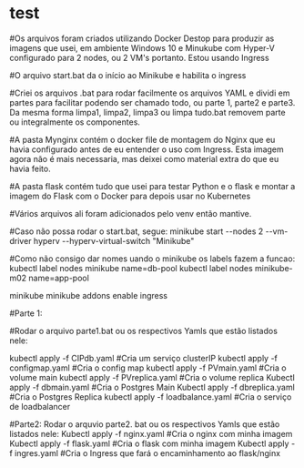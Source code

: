 # test
#Os arquivos foram criados utilizando Docker Destop para produzir as imagens que usei, em ambiente Windows 10 e Minukube com Hyper-V configurado para 2 nodes, ou 2 VM's portanto. Estou usando Ingress

#O arquivo start.bat da o início ao Minikube e habilita o ingress

#Criei os arquivos .bat para rodar facilmente os arquivos YAML e dividi em partes para facilitar podendo ser chamado todo, ou parte 1, parte2 e parte3. Da mesma forma limpa1, limpa2, limpa3 ou limpa tudo.bat removem parte ou integralmente os componentes.

#A pasta Mynginx contém o docker file de montagem do Nginx que eu havia configurado antes de eu entender o uso com Ingress. Esta imagem agora não é mais necessaria, mas deixei como material extra do que eu havia feito.

#A pasta flask contém tudo que usei para testar Python e o flask e montar a imagem do Flask com o Docker para depois usar no Kubernetes

#Vários arquivos ali foram adicionados pelo venv então mantive.

#Caso não possa rodar o start.bat, segue:
minikube start --nodes 2 --vm-driver hyperv --hyperv-virtual-switch "Minikube"

#Como não consigo dar nomes uando o minikube os labels fazem a funcao:
kubectl label nodes minikube name=db-pool
kubectl label nodes minikube-m02 name=app-pool

minikube minikube addons enable ingress

#Parte 1:

#Rodar o arquivo parte1.bat ou os respectivos Yamls que estão listados nele:

kubectl apply -f CIPdb.yaml
#Cria um serviço clusterIP
kubectl apply -f configmap.yaml
#Cria o config map
kubectl apply -f PVmain.yaml
#Cria o volume main
kubectl apply -f PVreplica.yaml
#Cria o volume replica
Kubectl apply -f dbmain.yaml
#Cria o Postgres Main
Kubectl apply -f dbreplica.yaml
#Cria o Postgres Replica
kubectl apply -f loadbalance.yaml
#Cria o serviço de loadbalancer


#Parte2: 
Rodar o arquvio parte2. bat ou os respectivos Yamls que estão listados nele:
Kubectl apply -f nginx.yaml
#Cria o nginx com minha imagem
Kubectl apply -f flask.yaml
#Cria o flask com minha imagem
Kubectl apply -f ingres.yaml
#Cria o Ingress que fará o encaminhamento ao flask/nginx


